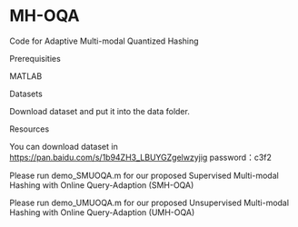 # MH-OQA

Code for Adaptive Multi-modal Quantized Hashing

Prerequisities

MATLAB

Datasets

Download dataset and put it into the data folder.

Resources

You can download dataset in https://pan.baidu.com/s/1b94ZH3_LBUYGZgelwzyjig password：c3f2

Please run demo_SMUOQA.m for our proposed Supervised Multi-modal Hashing with Online Query-Adaption (SMH-OQA)

Please run demo_UMUOQA.m for our proposed Unsupervised Multi-modal Hashing with Online Query-Adaption (UMH-OQA)
